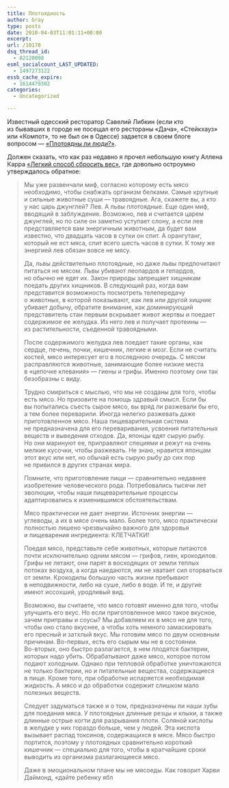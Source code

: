 ```yaml
---
title: Плотоядность
author: Gray
type: posts
date: 2010-04-03T11:01:11+00:00
excerpt:
url: /10178
dsq_thread_id:
  - 82120098
esml_socialcount_LAST_UPDATED:
  - 1497273122
essb_cache_expire:
  - 1614479302
categories:
  - Uncategorized

---
```








Известный одесский ресторатор Савелий Либкин (если кто из&nbsp;бывавших в&nbsp;городе не&nbsp;посещал его рестораны &laquo;Дача&raquo;, &laquo;Стейкхауз&raquo; или &laquo;Компот&raquo;, то&nbsp;не&nbsp;был он&nbsp;в&nbsp;Одессе) задается в&nbsp;своем блоге вопросом&nbsp;&mdash; <a href="http://savva-libkin.com/31-03-2010/people-carnivorous/" target="_blank">&laquo;Плотоядны&nbsp;ли люди?&raquo;</a>.

Должен сказать, что как раз недавно я&nbsp;прочел небольшую книгу Аллена Карра <a href="http://www.ozon.ru/context/detail/id/2897622/?partner=searchengines" target="_blank">&laquo;Легкий способ сбросить вес&raquo;</a>, где довольно остроумно утверждалось обратное:

> Мы&nbsp;уже развенчали миф, согласно которому есть мясо необходимо, чтобы снабжать организм белками. Самые крупные и&nbsp;сильные животные суши&nbsp;&mdash; травоядные. Ага, скажете вы, а&nbsp;кто у&nbsp;нас царь джунглей? Лев. А&nbsp;львы плотоядные. Еще один миф, вводящий в&nbsp;заблуждение. Возможно, лев и&nbsp;считается царем джунглей, но&nbsp;по&nbsp;силе он&nbsp;заметно уступает слону, а&nbsp;если лев представляется вам энергичным животным, да&nbsp;будет вам известно, что двадцать часов в&nbsp;сутки он&nbsp;спит. А&nbsp;орангутанг, который не&nbsp;ест мяса, спит всего шесть часов в&nbsp;сутки. К&nbsp;тому&nbsp;же энергией лев обязан вовсе не&nbsp;мясу.
> 
> Да, львы действительно плотоядные, но&nbsp;даже львы предпочитают питаться не&nbsp;мясом. Львы убивают леопардов и&nbsp;гепардов, но&nbsp;обычно не&nbsp;едят их. Закон природы запрещает хищникам поедать других хищников. В&nbsp;следующий раз, когда вам представится возможность посмотреть телепередачу о&nbsp;животных, в&nbsp;которой показывают, как лев или&nbsp;другой хищник убивает добычу, обратите внимание, как доминирующий представитель стаи первым вскрывает живот жертвы и&nbsp;поедает содержимое ее&nbsp;желудка. Из&nbsp;него лев и&nbsp;получает протеины&nbsp;&mdash; из&nbsp;растительности, съеденной травоядными.
> 
> После содержимого желудка лев поедает такие органы, как сердце, печень, почки, кишечник, легкие и&nbsp;мозг.&nbsp;Если не&nbsp;считать костей, мясо интересует его в&nbsp;последнюю очередь. С&nbsp;мясом расправляются животные, занимающие более низкие места в&nbsp;&laquo;цепочке клевания&raquo;&nbsp;&mdash; гиены и&nbsp;грифы. Именно поэтому они так безобразны с&nbsp;виду.
> 
> Трудно смириться с&nbsp;мыслью, что мы&nbsp;не&nbsp;созданы для того, чтобы есть мясо. Но&nbsp;призовите на&nbsp;помощь здравый смысл. Если&nbsp;бы вы&nbsp;попытались съесть сырое мясо, вы&nbsp;вряд&nbsp;ли разжевали&nbsp;бы его, а&nbsp;тем более переварили. Иногда нелегко разжевать даже приготовленное мясо. Наша пищеварительная система не&nbsp;предназначена для его переваривания, усвоения питательных веществ и&nbsp;выведения отходов. Да, японцы едят сырую рыбу. Но&nbsp;они маринуют ее, приправляют специями и&nbsp;режут на&nbsp;очень мелкие кусочки, чтобы разжевать. Не&nbsp;знаю, нравится японцам этот вкус или нет, но&nbsp;обычай есть сырую рыбу до&nbsp;сих пор не&nbsp;привился в&nbsp;других странах мира.
> 
> Помните, что приготовление пищи&nbsp;&mdash; сравнительно недавнее изобретение человеческого рода. Потребовались тысячи лет эволюции, чтобы наши пищеварительные процессы адаптировались к&nbsp;изменившимся обстоятельствам.
> 
> Мясо практически не&nbsp;дает энергии. Источник энергии&nbsp;&mdash; углеводы, а&nbsp;их&nbsp;в&nbsp;мясе очень мало. Более того, мясо практически полностью лишено чрезвычайно важного для здоровья и&nbsp;пищеварения ингредиента: КЛЕТЧАТКИ!
> 
> Поедая мясо, представьте себе животных, которые питаются почти исключительно одним мясом&nbsp;&mdash; грифов, гиен, крокодилов. Грифы не&nbsp;летают, они парят в&nbsp;восходящих от&nbsp;земли теплых потоках воздуха, а&nbsp;когда наедаются, им&nbsp;не&nbsp;хватает сил оторваться от&nbsp;земли. Крокодилы большую часть жизни пребывают в&nbsp;неподвижности, либо на&nbsp;суше, либо в&nbsp;воде. И&nbsp;те, и&nbsp;другие имеют иссохший, уродливый вид.
> 
> Возможно, вы&nbsp;считаете, что мясо готовят именно для того, чтобы улучшить его вкус. Но&nbsp;если приготовленное мясо такое вкусное, зачем приправы и&nbsp;соусы? Мы&nbsp;добавляем их&nbsp;в&nbsp;мясо не&nbsp;для того, чтобы оно стало вкуснее, а&nbsp;чтобы хоть немного замаскировать его пресный и&nbsp;затхлый вкус. Мы&nbsp;готовим мясо по&nbsp;двум основным причинам. <nobr>Во-первых</nobr>, есть его сырым мы&nbsp;не&nbsp;в&nbsp;состоянии. <nobr>Во-вторых</nobr>, оно быстро разлагается, в&nbsp;нем плодятся бактерии, которых надо убить. Обрабатывают даже мясо, которое потом подают холодным. Однако при тепловой обработке уничтожаются не&nbsp;только бактерии, но&nbsp;и&nbsp;питательные вещества, содержащиеся в&nbsp;пище. Кроме того, при обработке испаряется необходимая жидкость. А&nbsp;мясо и&nbsp;до&nbsp;обработки содержит слишком мало полезных веществ.
> 
> Следует задуматься также и&nbsp;о&nbsp;том, предназначены&nbsp;ли наши зубы для поедания мяса. У&nbsp;плотоядных длинные резцы и&nbsp;клыки, а&nbsp;также длинные острые когти для разрывания плоти. Соляной кислоты в&nbsp;желудке у&nbsp;них гораздо больше, чем у&nbsp;людей. Эта кислота вызывает распад токсинов, содержащихся в&nbsp;мясе. Мясо быстро портится, поэтому у&nbsp;плотоядных сравнительно короткий кишечник&nbsp;&mdash; специально для того, чтобы в&nbsp;кратчайшие сроки выводить из&nbsp;организма разлагающееся мясо.
> 
> Даже в&nbsp;эмоциональном плане мы&nbsp;не&nbsp;мясоеды. Как говорит Харви Даймонд, &laquo;дайте ребенку ябл
